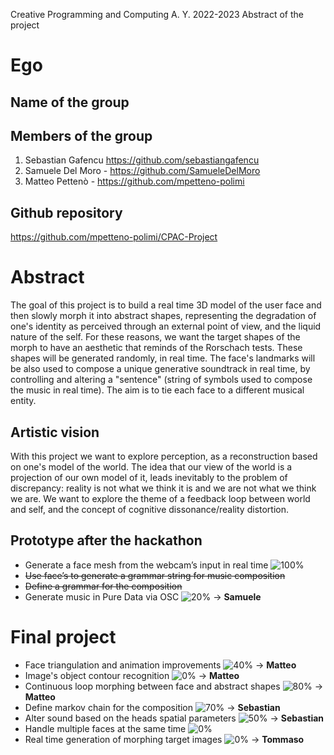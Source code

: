 Creative Programming and Computing
A. Y. 2022-2023
Abstract of the project

# Ego

## Name of the group

## Members of the group
1.	Sebastian Gafencu https://github.com/sebastiangafencu
2.	Samuele Del Moro - https://github.com/SamueleDelMoro
3.	Matteo Pettenò - https://github.com/mpetteno-polimi

## Github repository
https://github.com/mpetteno-polimi/CPAC-Project

# Abstract
The goal of this project is to build a real time 3D model of the user face and then slowly morph it into abstract shapes, representing the degradation of one's identity as perceived through an external point of view, and the liquid nature of the self.
For these reasons, we want the target shapes of the morph to have an aesthetic that reminds of the Rorschach tests. These shapes will be generated randomly, in real time.
The face's landmarks will be also used to compose a unique generative soundtrack in real time, by controlling and altering a "sentence" (string of symbols used to compose the music in real time). The aim is to tie each face to a different musical entity.

## Artistic vision
With this project we want to explore perception, as a reconstruction based on one's model of the world. The idea that our view of the world is a projection of our own model of it, leads inevitably to the problem of discrepancy: reality is not what we think it is and we are not what we think we are. We want to explore the theme of a feedback loop between world and self, and the concept of cognitive dissonance/reality distortion.

## Prototype after the hackathon
- Generate a face mesh from the webcam’s input in real time ![100%](https://progress-bar.dev/100)
- ~~Use face’s to generate a grammar string for music composition~~
- ~~Define a grammar for the composition~~
- Generate music in Pure Data via OSC ![20%](https://progress-bar.dev/20) &rarr; **Samuele**

# Final project
- Face triangulation and animation improvements ![40%](https://progress-bar.dev/40) &rarr; **Matteo**
- Image's object contour recognition ![0%](https://progress-bar.dev/0) &rarr; **Matteo**
- Continuous loop morphing between face and abstract shapes ![80%](https://progress-bar.dev/80) &rarr; **Matteo**
- Define markov chain for the composition ![70%](https://progress-bar.dev/70) &rarr; **Sebastian**
- Alter sound based on the heads spatial parameters ![50%](https://progress-bar.dev/50) &rarr; **Sebastian**
- Handle multiple faces at the same time ![0%](https://progress-bar.dev/0)
- Real time generation of morphing target images ![0%](https://progress-bar.dev/0) &rarr; **Tommaso**
